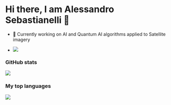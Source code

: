 # Hi there, I am Alessandro Sebastianelli 👋

- 🔭 Currently working on AI and Quantum AI algorithms applied to Satellite imagery

- ![](https://komarev.com/ghpvc/?username=UnisannioEOLab&style=plastic)

### GitHub stats
![](https://github-readme-stats.vercel.app/api?username=UnisannioEOLab&count_private=true&show_icons=true&theme=nightowl&hide=prs,contribs)

### My top languages
![](https://github-readme-stats.vercel.app/api/top-langs/?username=UnisannioEOLab&langs_count=8)

<!-- Actual text -->
